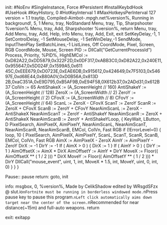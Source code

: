 
init:
#NoEnv
#SingleInstance, Force
#Persistent
#InstallKeybdHook
#UseHook
#KeyHistory, 0
#HotKeyInterval 1
#MaxHotkeysPerInterval 127
version = 1.1
traytip, Compiled-Aimbot-.mpgh.net%version%, Running in background!, 5, 1
Menu, tray, NoStandard
Menu, tray, Tip, Sharpshooter %version%
Menu, tray, Add, Sharpshooter %version%, return
Menu, tray, Add
Menu, tray, Add, Help, info
Menu, tray, Add, Exit, exit
SetKeyDelay,-1, 1
SetControlDelay, -1
SetMouseDelay, -1
SetWinDelay,-1
SendMode, InputThenPlay
SetBatchLines,-1
ListLines, Off
CoordMode, Pixel, Screen, RGB
CoordMode, Mouse, Screen
PID := DllCall("GetCurrentProcessId")
Process, Priority, %PID%, HighEMCol := 0xD82A22,0xDD5879,0x322F2D,0x0DF317,0xABB3C0,0xD82A22,0x240E11,0x955647,0x5D024F,0x1599A5,0x611 45C,0xEEE679,0xD0723E,0xEAE6DB,0x915612,0x424649,0x7F5103,0x54697E,0xd68E44,0xB80A0V,0xD0B56A,0x813D 2B,0xaC351A,0xE9D795,0xB5AF9B,0xE94F58,0X612b37,0x2ADd31,0x612B37
ColVn := 65
AntiShakeX := (A_ScreenHeight // 160)
AntiShakeY := (A_ScreenHeight // 128)
ZeroX := (A_ScreenWidth // 2)
ZeroY := (A_ScreenHeight // 2)
CFovX := (A_ScreenWidth // 8)
CFovY := (A_ScreenHeight // 64)
ScanL := ZeroX - CFovX
ScanT := ZeroY
ScanR := ZeroX + CFovX
ScanB := ZeroY + CFovY
NearAimScanL := ZeroX - AntiShakeX
NearAimScanT := ZeroY - AntiShakeY
NearAimScanR := ZeroX + AntiShakeX
NearAimScanB := ZeroY + AntiShakeYLoop, {
KeyWait, LButton, D
PixelSearch, AimPixelX, AimPixelY, NearAimScanL, NearAimScanT, NearAimScanR, NearAimScanB, EMCol, ColVn, Fast RGB
if (!ErrorLevel=0) {
loop, 10 {
PixelSearch, AimPixelX, AimPixelY, ScanL, ScanT, ScanR, ScanB, EMCol, ColVn, Fast RGB
AimX := AimPixelX - ZeroX
AimY := AimPixelY - ZeroY
DirX := -1
DirY := -1
If ( AimX > 0 ) {
DirX := 1
}
If ( AimY > 0 ) {
DirY := 1
}
AimOffsetX := AimX * DirX
AimOffsetY := AimY * DirY
MoveX := Floor(( AimOffsetX ** ( 1 / 2 ))) * DirX
MoveY := Floor(( AimOffsetY ** ( 1 / 2 ))) * DirY
DllCall("mouse_event", uint, 1, int, MoveX * 1.5, int, MoveY, uint, 0, int, 0)
}
}
}

Pause:: pause
return:
goto, init

info:
msgbox, 0, %version%, Made by CelikShadow edited by WRsgdSFzx @ slut.io`nFortnite must be running in borderless windowed mode.`nPress pause key to pause this program.`nLeft click automatically aims down target near the center of the screen.`nRecommended for near distance(~15m) and full-auto weapons.
return

exit:
exitapp

